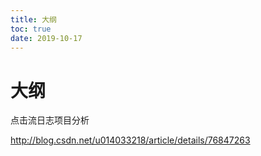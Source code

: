 ```yaml
---
title: 大纲
toc: true
date: 2019-10-17
---
```

# 大纲


点击流日志项目分析

http://blog.csdn.net/u014033218/article/details/76847263
